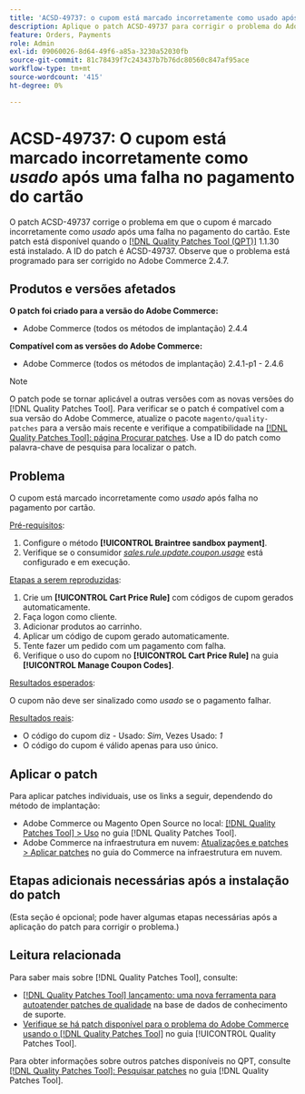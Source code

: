 ```yaml
---
title: 'ACSD-49737: o cupom está marcado incorretamente como usado após um pagamento de cartão com falha'
description: Aplique o patch ACSD-49737 para corrigir o problema do Adobe Commerce em que o cupom é marcado incorretamente como usado após uma falha no pagamento por cartão.
feature: Orders, Payments
role: Admin
exl-id: 09060026-8d64-49f6-a85a-3230a52030fb
source-git-commit: 81c78439f7c243437b7b76dc80560c847af95ace
workflow-type: tm+mt
source-wordcount: '415'
ht-degree: 0%

---
```


# ACSD-49737: O cupom está marcado incorretamente como *usado* após uma falha no pagamento do cartão

O patch ACSD-49737 corrige o problema em que o cupom é marcado incorretamente como *usado* após uma falha no pagamento do cartão. Este patch está disponível quando o [[!DNL Quality Patches Tool (QPT)]](https://experienceleague.adobe.com/en/docs/commerce-knowledge-base/kb/announcements/commerce-announcements/magento-quality-patches-released-new-tool-to-self-serve-quality-patches) 1.1.30 está instalado. A ID do patch é ACSD-49737. Observe que o problema está programado para ser corrigido no Adobe Commerce 2.4.7.

## Produtos e versões afetados

**O patch foi criado para a versão do Adobe Commerce:**

* Adobe Commerce (todos os métodos de implantação) 2.4.4

**Compatível com as versões do Adobe Commerce:**

* Adobe Commerce (todos os métodos de implantação) 2.4.1-p1 - 2.4.6

>[!NOTE]
>
>O patch pode se tornar aplicável a outras versões com as novas versões do [!DNL Quality Patches Tool]. Para verificar se o patch é compatível com a sua versão do Adobe Commerce, atualize o pacote `magento/quality-patches` para a versão mais recente e verifique a compatibilidade na [[!DNL Quality Patches Tool]: página Procurar patches](https://experienceleague.adobe.com/tools/commerce-quality-patches/index.html). Use a ID do patch como palavra-chave de pesquisa para localizar o patch.

## Problema

O cupom está marcado incorretamente como *usado* após falha no pagamento por cartão.

<u>Pré-requisitos</u>:

1. Configure o método **[!UICONTROL Braintree sandbox payment]**.
1. Verifique se o consumidor [*sales.rule.update.coupon.usage*](https://experienceleague.adobe.com/docs/commerce-operations/configuration-guide/message-queues/consumers.html?lang=en) está configurado e em execução.

<u>Etapas a serem reproduzidas</u>:

1. Crie um **[!UICONTROL Cart Price Rule]** com códigos de cupom gerados automaticamente.
1. Faça logon como cliente.
1. Adicionar produtos ao carrinho.
1. Aplicar um código de cupom gerado automaticamente.
1. Tente fazer um pedido com um pagamento com falha.
1. Verifique o uso do cupom no **[!UICONTROL Cart Price Rule]** na guia **[!UICONTROL Manage Coupon Codes]**.

<u>Resultados esperados</u>:

O cupom não deve ser sinalizado como *usado* se o pagamento falhar.

<u>Resultados reais</u>:

* O código do cupom diz - Usado: *Sim*, Vezes Usado: *1*
* O código do cupom é válido apenas para uso único.

## Aplicar o patch

Para aplicar patches individuais, use os links a seguir, dependendo do método de implantação:

* Adobe Commerce ou Magento Open Source no local: [[!DNL Quality Patches Tool] > Uso](/help/tools/quality-patches-tool/usage.md) no guia [!DNL Quality Patches Tool].
* Adobe Commerce na infraestrutura em nuvem: [Atualizações e patches > Aplicar patches](https://experienceleague.adobe.com/docs/commerce-cloud-service/user-guide/develop/upgrade/apply-patches.html) no guia do Commerce na infraestrutura em nuvem.

## Etapas adicionais necessárias após a instalação do patch

(Esta seção é opcional; pode haver algumas etapas necessárias após a aplicação do patch para corrigir o problema.) 

## Leitura relacionada

Para saber mais sobre [!DNL Quality Patches Tool], consulte:

* [[!DNL Quality Patches Tool] lançamento: uma nova ferramenta para autoatender patches de qualidade](https://experienceleague.adobe.com/en/docs/commerce-knowledge-base/kb/announcements/commerce-announcements/magento-quality-patches-released-new-tool-to-self-serve-quality-patches) na base de dados de conhecimento de suporte.
* [Verifique se há patch disponível para o problema do Adobe Commerce usando o  [!DNL Quality Patches Tool]](/help/tools/quality-patches-tool/patches-available-in-qpt/check-patch-for-magento-issue-with-magento-quality-patches.md) no guia [!UICONTROL Quality Patches Tool].


Para obter informações sobre outros patches disponíveis no QPT, consulte [[!DNL Quality Patches Tool]: Pesquisar patches](https://experienceleague.adobe.com/tools/commerce-quality-patches/index.html) no guia [!DNL Quality Patches Tool].
